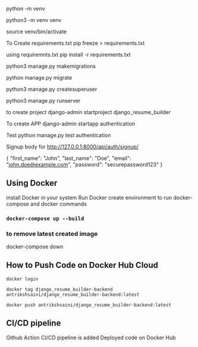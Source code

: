 python -m venv <directory>

python3 -m venv venv

source venv/bin/activate

To Create requirements.txt
pip freeze > requirements.txt

using requiremnts.txt
pip install -r requirements.txt

python3 manage.py makemigrations

python manage.py migrate

python3 manage.py createsuperuser

python3 manage.py runserver

to create project
django-admin startproject django_resume_builder

To create APP
django-admin startapp authentication

Test
python manage.py test authentication

Signup body for
http://127.0.0.1:8000/api/auth/signup/

{
"first_name": "John",
"last_name": "Doe",
"email": "john.doe@example.com",
"password": "securepassword123"
}

## Using Docker

install Docker in your system
Run Docker
create environment to run docker-compose and docker commands

### `docker-compose up --build`

### to remove latest created image

docker-compose down

## How to Push Code on Docker Hub Cloud

`docker login`

`docker tag django_resume_builder-backend antrikshsaini/django_resume_builder-backend:latest`

`docker push antrikshsaini/django_resume_builder-backend:latest`

## CI/CD pipeline

Github Action CI/CD pipeline is added
Deployed code on Docker Hub

